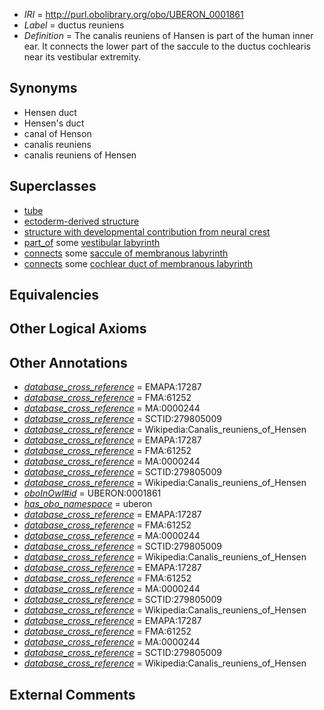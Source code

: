 * *IRI* = http://purl.obolibrary.org/obo/UBERON_0001861
 * *Label* = ductus reuniens
 * *Definition* = The canalis reuniens of Hansen is part of the human inner ear. It connects the lower part of the saccule to the ductus cochlearis near its vestibular extremity.

## Synonyms

 * Hensen duct
 * Hensen's duct
 * canal of Henson
 * canalis reuniens
 * canalis reuniens of Hensen

## Superclasses

 * [tube](../../UBERON/25/UBERON_0000025.md)
 * [ectoderm-derived structure](../../UBERON/21/UBERON_0004121.md)
 * [structure with developmental contribution from neural crest](../../UBERON/14/UBERON_0010314.md)
 * [part_of](../../BFO/50/BFO_0000050.md) some [vestibular labyrinth](../../UBERON/62/UBERON_0001862.md)
 * [connects](../../ts/core#connects.md) some [saccule of membranous labyrinth](../../UBERON/54/UBERON_0001854.md)
 * [connects](../../ts/core#connects.md) some [cochlear duct of membranous labyrinth](../../UBERON/55/UBERON_0001855.md)

## Equivalencies


## Other Logical Axioms


## Other Annotations

 * *[database_cross_reference](../../ef/oboInOwl#hasDbXref.md)* = EMAPA:17287
 * *[database_cross_reference](../../ef/oboInOwl#hasDbXref.md)* = FMA:61252
 * *[database_cross_reference](../../ef/oboInOwl#hasDbXref.md)* = MA:0000244
 * *[database_cross_reference](../../ef/oboInOwl#hasDbXref.md)* = SCTID:279805009
 * *[database_cross_reference](../../ef/oboInOwl#hasDbXref.md)* = Wikipedia:Canalis_reuniens_of_Hensen
 * *[database_cross_reference](../../ef/oboInOwl#hasDbXref.md)* = EMAPA:17287
 * *[database_cross_reference](../../ef/oboInOwl#hasDbXref.md)* = FMA:61252
 * *[database_cross_reference](../../ef/oboInOwl#hasDbXref.md)* = MA:0000244
 * *[database_cross_reference](../../ef/oboInOwl#hasDbXref.md)* = SCTID:279805009
 * *[database_cross_reference](../../ef/oboInOwl#hasDbXref.md)* = Wikipedia:Canalis_reuniens_of_Hensen
 * *[oboInOwl#id](../../id/oboInOwl#id.md)* = UBERON:0001861
 * *[has_obo_namespace](../../ce/oboInOwl#hasOBONamespace.md)* = uberon
 * *[database_cross_reference](../../ef/oboInOwl#hasDbXref.md)* = EMAPA:17287
 * *[database_cross_reference](../../ef/oboInOwl#hasDbXref.md)* = FMA:61252
 * *[database_cross_reference](../../ef/oboInOwl#hasDbXref.md)* = MA:0000244
 * *[database_cross_reference](../../ef/oboInOwl#hasDbXref.md)* = SCTID:279805009
 * *[database_cross_reference](../../ef/oboInOwl#hasDbXref.md)* = Wikipedia:Canalis_reuniens_of_Hensen
 * *[database_cross_reference](../../ef/oboInOwl#hasDbXref.md)* = EMAPA:17287
 * *[database_cross_reference](../../ef/oboInOwl#hasDbXref.md)* = FMA:61252
 * *[database_cross_reference](../../ef/oboInOwl#hasDbXref.md)* = MA:0000244
 * *[database_cross_reference](../../ef/oboInOwl#hasDbXref.md)* = SCTID:279805009
 * *[database_cross_reference](../../ef/oboInOwl#hasDbXref.md)* = Wikipedia:Canalis_reuniens_of_Hensen
 * *[database_cross_reference](../../ef/oboInOwl#hasDbXref.md)* = EMAPA:17287
 * *[database_cross_reference](../../ef/oboInOwl#hasDbXref.md)* = FMA:61252
 * *[database_cross_reference](../../ef/oboInOwl#hasDbXref.md)* = MA:0000244
 * *[database_cross_reference](../../ef/oboInOwl#hasDbXref.md)* = SCTID:279805009
 * *[database_cross_reference](../../ef/oboInOwl#hasDbXref.md)* = Wikipedia:Canalis_reuniens_of_Hensen

## External Comments

